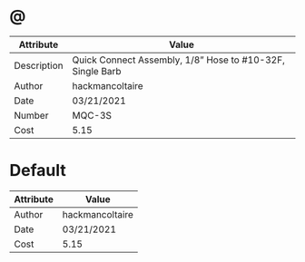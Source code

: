 # @
| Attribute | Value |
| ---  | ---     |
| Description | Quick Connect Assembly, 1/8” Hose to #10-32F, Single Barb |
| Author | hackmancoltaire |
| Date | 03/21/2021 |
| Number | MQC-3S |
| Cost | 5.15 |
# Default
| Attribute | Value |
| ---  | ---     |
| Author | hackmancoltaire |
| Date | 03/21/2021 |
| Cost | 5.15 |
